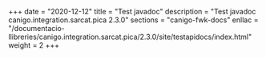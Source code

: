 +++
date        = "2020-12-12"
title       = "Test javadoc"
description = "Test javadoc canigo.integration.sarcat.pica 2.3.0"
sections    = "canigo-fwk-docs"
enllac		= "/documentacio-llibreries/canigo.integration.sarcat.pica/2.3.0/site/testapidocs/index.html"
weight		= 2
+++
